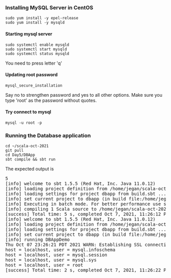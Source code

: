 ### Installing MySQL Server in CentOS
```
sudo yum install -y epel-release
sudo yum install -y mysqld
```

#### Starting mysql server
```
sudo systemctl enable mysqld
sudo systemctl start mysqld
sudo systemctl status mysqld
```
You need to press letter 'q'

#### Updating root password
```
mysql_secure_installation
```
Say no to strengthen password and yes to all other options.  Make sure you type 'root' as the password without quotes.

#### Try connect to mysql
```
mysql -u root -p
```

### Running the Database application
```
cd ~/scala-oct-2021
git pull
cd Day5/DBApp
sbt compile && sbt run
```
The expected output is
<pre>
5
[info] welcome to sbt 1.5.5 (Red Hat, Inc. Java 11.0.12)
[info] loading project definition from /home/jegan/scala-oct-2021/Day5/DBApp/project
[info] loading settings for project dbapp from build.sbt ...
[info] set current project to dbapp (in build file:/home/jegan/scala-oct-2021/Day5/DBApp/)
[info] Executing in batch mode. For better performance use sbt's shell
[info] compiling 1 Scala source to /home/jegan/scala-oct-2021/Day5/DBApp/target/scala-3.1.0-RC2/classes ..
[success] Total time: 5 s, completed Oct 7, 2021, 11:26:12 PM
[info] welcome to sbt 1.5.5 (Red Hat, Inc. Java 11.0.12)
[info] loading project definition from /home/jegan/scala-oct-2021/Day5/DBApp/project
[info] loading settings for project dbapp from build.sbt ...
[info] set current project to dbapp (in build file:/home/jegan/scala-oct-2021/Day5/DBApp/)
[info] running DBAppDemo 
Thu Oct 07 23:26:21 PDT 2021 WARN: Establishing SSL connection without server's identity verification is not recommended. According to MySQL 5.5.45+, 5.6.26+ and 5.7.6+ requirements SSL connection must be established by default if explicit option isn't set. For compliance with existing applications not using SSL the verifyServerCertificate property is set to 'false'. You need either to explicitly disable SSL by setting useSSL=false, or set useSSL=true and provide truststore for server certificate verification.
host = localhost, user = mysql.infoschema
host = localhost, user = mysql.session
host = localhost, user = mysql.sys
host = localhost, user = root
[success] Total time: 2 s, completed Oct 7, 2021, 11:26:22 PM
</pre>
